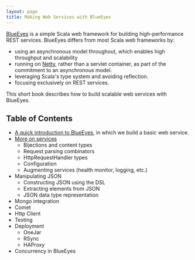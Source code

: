```yaml
---
layout: page
title: Making Web Services with BlueEyes
---
```


[BlueEyes](https://github.com/jdegoes/blueeyes) is a simple Scala web framework for building high-performance REST services. BlueEyes differs from most Scala web frameworks by:

- using an asynchronous model throughout, which enables high throughput and scalability
- running on [Netty](http://www.jboss.org/netty), rather than a servlet container, as part of the commitment to an asynchronous model.
- leveraging Scala's type system and avoiding reflection.
- focusing exclusively on REST services.

This short book describes how to build scalable web services with BlueEyes.

## Table of Contents

- [A quick introduction to BlueEyes](intro.html), in which we build a basic web service.
- [More on services](services.html)
   - Bijections and content types
   - Request parsing combinators
   - HttpRequestHandler types
   - Configuration 
   - Augmenting services (health monitor, logging, etc.)
- Manipulating JSON
   - Constructing JSON using the DSL
   - Extracting elements from JSON
   - JSON data type representation
- Mongo integration
- Comet
- Http Client
- Testing
- Deployment
   - OneJar
   - RSync
   - HAProxy
- Concurrency in BlueEyes
